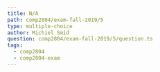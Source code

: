 ```yaml
---
title: N/A
path: comp2804/exam-fall-2019/5
type: multiple-choice
author: Michiel Smid
question: comp2804/exam-fall-2019/5/question.ts
tags:
  - comp2804
  - comp2804-exam
---
```

